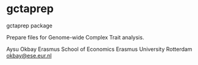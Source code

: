 gctaprep
========

gctaprep package

Prepare files for Genome-wide Complex Trait analysis.

Aysu Okbay
Erasmus School of Economics
Erasmus University Rotterdam
okbay@ese.eur.nl



